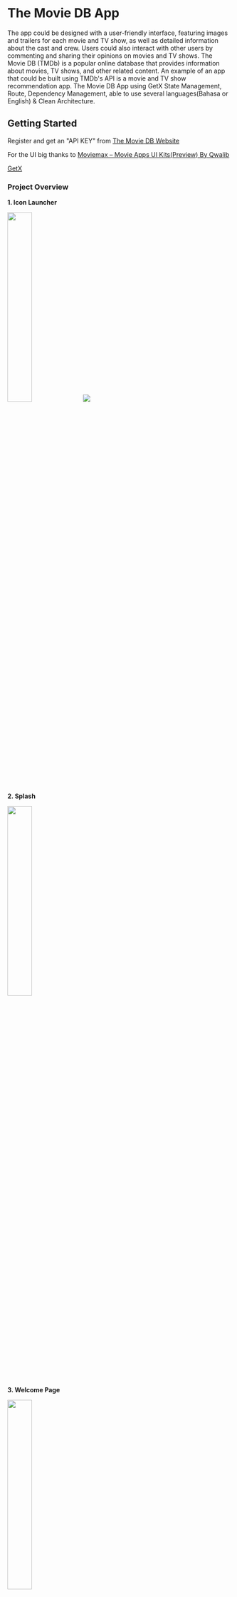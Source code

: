 # The Movie DB App

The app could be designed with a user-friendly interface, featuring images and trailers for each movie and TV show, as well as detailed information about the cast and crew. Users could also interact with other users by commenting and sharing their opinions on movies and TV shows. The Movie DB (TMDb) is a popular online database that provides information about movies, TV shows, and other related content. An example of an app that could be built using TMDb's API is a movie and TV show recommendation app. The Movie DB App using GetX State Management, Route, Dependency Management, able to use several languages(Bahasa or English) & Clean Architecture.

## Getting Started

Register and get an "API KEY" from [The Movie DB Website](https://www.themoviedb.org)

For the UI big thanks to [Moviemax – Movie Apps UI Kits(Preview) By Qwalib](https://www.figma.com/community/file/1179087773455339733/Moviemax-%E2%80%93-Movie-Apps-UI-Kits(Preview))

[GetX](https://pub.dev/packages/get)

### Project Overview

**1. Icon Launcher**
<p align="left" width="50%">
    <img width="33%" src="https://user-images.githubusercontent.com/82708330/231477805-571b4336-fefc-4afd-8fbb-0c550c5749d2.png">
    <img src="https://user-images.githubusercontent.com/82708330/231478027-69ef6a87-b466-4e8f-bbe7-298c1c641eaf.png">
</p>



**2. Splash**
<p align="left" width="50%">
    <img width="33%" src="![image](https://user-images.githubusercontent.com/82708330/231488268-80a7d072-84c7-42ee-bf4d-147dd49ad44e.png)">
</p>


**3. Welcome Page**
<p align="left" width="100%">
    <img width="33%" src="https://user-images.githubusercontent.com/82708330/231478396-7f779507-cec7-4df4-9f0d-79f432a0b77d.png">
</p>


**4. Login Page**
<p align="left" width="100%">
    <img width="33%" src="https://user-images.githubusercontent.com/82708330/231479166-0e713a5f-783e-4a7a-9e9d-bdfc4632f9c6.png">
</p>


**5. Sign Up Page**
<p align="left" width="100%">
    <img width="33%" src="https://user-images.githubusercontent.com/82708330/231479431-fd5710a1-a345-4545-bc73-23d93d0a0e7d.png">
</p>


**6. Home Movie Page**
<p align="left" width="100%">
    <img width="33%" src="https://user-images.githubusercontent.com/82708330/231479556-6cee326c-a8bc-4fcc-8510-610fc30bf35e.png">
</p>


**7. Detail Movie Page**
<p align="left" width="100%">
    <img width="33%" src="https://user-images.githubusercontent.com/82708330/231480112-51975c4b-280d-49af-9ea6-802da4ed6c5b.png">
</p>


**8. Profile Page**
<p align="left" width="100%">
    <img width="33%" src="https://user-images.githubusercontent.com/82708330/231479642-396d36e8-ccce-4af4-a7ef-30e82a3909b1.png">
</p>


